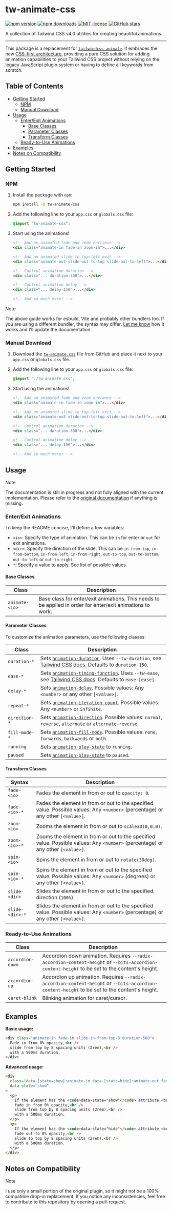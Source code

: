 # tw-animate-css

[![npm version](https://img.shields.io/npm/v/tw-animate-css?color=red&logo=npm)](https://www.npmjs.com/package/tw-animate-css)
[![npm downloads](https://img.shields.io/npm/dt/tw-animate-css?color=red&logo=npm)](https://www.npmjs.com/package/tw-animate-css)
[![MIT license](https://img.shields.io/github/license/Wombosvideo/tw-animate-css)]()
[![GitHub stars](https://img.shields.io/github/stars/Wombosvideo/tw-animate-css?color=blue)](https://github.com/Wombosvideo/tw-animate-css)

A collection of Tailwind CSS v4.0 utilities for creating beautiful animations.

---

This package is a replacement for [`tailwindcss-animate`][Original_Plugin_GitHub]. It embraces the new [CSS-first architecture][TailwindCSS_Custom_Utilities], providing a pure CSS solution for adding animation capabilities to your Tailwind CSS project without relying on the legacy JavaScript plugin system or having to define all keywords from scratch.

## Table of Contents

- [Getting Started](#getting-started)
  - [NPM](#npm)
  - [Manual Download](#manual-download)
- [Usage](#usage)
  - [Enter/Exit Animations](#enterexit-animations)
    - [Base Classes](#base-classes)
    - [Parameter Classes](#parameter-classes)
    - [Transform Classes](#transform-classes)
  - [Ready-to-Use Animations](#ready-to-use-animations)
- [Examples](#examples)
- [Notes on Compatibility](#notes-on-compatibility)

## Getting Started

### NPM

1. Install the package with `npm`:

   ```sh
   npm install -D tw-animate-css
   ```

2. Add the following line to your `app.css` or `globals.css` file:

   ```css
   @import "tw-animate-css";
   ```

3. Start using the animations!

   ```html
   <!-- Add an animated fade and zoom entrance -->
   <div class="animate-in fade-in zoom-in">...</div>

   <!-- Add an animated slide to top-left exit -->
   <div class="animate-out slide-out-to-top slide-out-to-left">...</div>

   <!-- Control animation duration -->
   <div class="... duration-300">...</div>

   <!-- Control animation delay -->
   <div class="... delay-150">...</div>

   <!-- And so much more! -->
   ```

> [!NOTE]
> The above guide works for esbuild, Vite and probably other bundlers too. If you are using a different bundler, the syntax may differ. [Let me know][Create_Issue] how it works and I'll update the documentation.

### Manual Download

1. Download the [`tw-animate.css`][CSS_File]
   file from GitHub and place it next to your `app.css` or `globals.css` file.
2. Add the following line to your `app.css` or `globals.css` file:

   ```css
   @import "./tw-animate.css";
   ```

3. Start using the animations!

   ```html
   <!-- Add an animated fade and zoom entrance -->
   <div class="animate-in fade-in zoom-in">...</div>

   <!-- Add an animated slide to top-left exit -->
   <div class="animate-out slide-out-to-top slide-out-to-left">...</div>

   <!-- Control animation duration -->
   <div class="... duration-300">...</div>

   <!-- Control animation delay -->
   <div class="... delay-150">...</div>

   <!-- And so much more! -->
   ```

## Usage

> [!NOTE]
> The documentation is still in progress and not fully aligned with the current implementation. Please refer to the [original documentation][Original_Plugin_Docs] if anything is missing.

### Enter/Exit Animations

To keep the README concise, I'll define a few variables:

- `<io>`: Specify the type of animation. This can be `in` for enter or `out` for exit animations.
- `<dir>`: Specify the direction of the slide. This can be `in-from-top`, `in-from-bottom`, `in-from-left`, `in-from-right`, `out-to-top`, `out-to-bottom`, `out-to-left` or `out-to-right`.
- `*`: Specify a value to apply. See list of possible values.

#### Base Classes

| Class          | Description                                                                                                |
| -------------- | ---------------------------------------------------------------------------------------------------------- |
| `animate-<io>` | Base class for enter/exit animations. This needs to be applied in order for enter/exit animations to work. |

#### Parameter Classes

To customize the animation parameters, use the following classes:

| Class         | Description                                                                                                                                 |
| ------------- | ------------------------------------------------------------------------------------------------------------------------------------------- |
| `duration-*`  | Sets [`animation-duration`][MDN_Duration]. Uses `--tw-duration`, see [Tailwind CSS docs][TailwindCSS_Duration]. Defaults to `duration-150`. |
| `ease-*`      | Sets [`animation-timing-function`][MDN_Ease]. Uses `--tw-ease`, see [Tailwind CSS docs][TailwindCSS_Easing]. Defaults to `ease-[ease]`.     |
| `delay-*`     | Sets [`animation-delay`][MDN_Delay]. Possible values: Any `<number>` or any other `[<value>]`.                                              |
| `repeat-*`    | Sets [`animation-iteration-count`][MDN_Repeat]. Possible values: Any `<number>` or `infinite`.                                              |
| `direction-*` | Sets [`animation-direction`][MDN_Direction]. Possible values: `normal`, `reverse`, `alternate` or `alternate-reverse`.                      |
| `fill-mode-*` | Sets [`animation-fill-mode`][MDN_Fill_Mode]. Possible values: `none`, `forwards`, `backwards` or `both`.                                    |
| `running`     | Sets [`animation-play-state`][MDN_Play_State] to `running`.                                                                                 |
| `paused`      | Sets [`animation-play-state`][MDN_Play_State] to `paused`.                                                                                  |

#### Transform Classes

| Syntax          | Description                                                                                                                      |
| --------------- | -------------------------------------------------------------------------------------------------------------------------------- |
| `fade-<io>`     | Fades the element in from or out to `opacity: 0`.                                                                                |
| `fade-<io>-*`   | Fades the element in from or out to the specified value. Possible values: Any `<number>` (percentage) or any other `[<value>]`.  |
| `zoom-<io>`     | Zooms the element in from or out to `scale3D(0,0,0)`.                                                                            |
| `zoom-<io>-*`   | Zooms the element in from or out to the specified value. Possible values: Any `<number>` (percentage) or any other `[<value>]`.  |
| `spin-<io>`     | Spins the element in from or out to `rotate(30deg)`.                                                                             |
| `spin-<io>-*`   | Spins the element in from or out to the specified value. Possible values: Any `<number>` (degrees) or any other `[<value>]`.     |
| `slide-<dir>`   | Slides the element in from or out to the specified direction (`100%`).                                                           |
| `slide-<dir>-*` | Slides the element in from or out to the specified value. Possible values: Any `<number>` (percentage) or any other `[<value>]`. |

### Ready-to-Use Animations

| Class            | Description                                                                                                                                   |
| ---------------- | --------------------------------------------------------------------------------------------------------------------------------------------- |
| `accordion-down` | Accordion down animation. Requires `--radix-accordion-content-height` or `--bits-accordion-content-height` to be set to the content's height. |
| `accordion-up`   | Accordion up animation. Requires `--radix-accordion-content-height` or `--bits-accordion-content-height` to be set to the content's height.   |
| `caret-blink`    | Blinking animation for caret/cursor.                                                                                                          |

## Examples

**Basic usage:**

```html
<div class="animate-in fade-in slide-in-from-top-8 duration-500">
  Fade in from 0% opacity,<br />
  slide from top by 8 spacing units (2rem),<br />
  with a 500ms duration.
</div>
```

**Advanced usage:**

```html
<div
  class="data-[state=show]:animate-in data-[state=hide]:animate-out fade-in slide-in-from-top-8 fade-out slide-out-to-top-8 duration-500"
  data-state="show"
>
  <p>
    If the element has the <code>data-state="show"</code> attribute,<br />
    fade in from 0% opacity,<br />
    slide from top by 8 spacing units (2rem),<br />
    with a 500ms duration.
  </p>
  <p>
    If the element has the <code>data-state="hide"</code> attribute,<br />
    fade out to 0% opacity,<br />
    slide to top by 8 spacing units (2rem),<br />
    with a 500ms duration.
  </p>
</div>
```

## Notes on Compatibility

> [!NOTE]
> I use only a small portion of the original plugin, so it might not be a 100% compatible drop-in replacement. If you notice any inconsistencies, feel free to contribute to this repository by opening a pull-request.

<!-- Links -->

[Original_Plugin_GitHub]: https://github.com/jamiebuilds/tailwindcss-animate
[Original_Plugin_Docs]: https://github.com/jamiebuilds/tailwindcss-animate/blob/main/README.md
[TailwindCSS_Custom_Utilities]: https://tailwindcss.com/docs/adding-custom-styles#adding-custom-utilities
[TailwindCSS_Duration]: https://tailwindcss.com/docs/transition-duration
[TailwindCSS_Easing]: https://tailwindcss.com/docs/transition-timing-function
[TailwindCSS_Delay]: https://tailwindcss.com/docs/transition-delay
[MDN_Duration]: https://developer.mozilla.org/en-US/docs/Web/CSS/animation-duration
[MDN_Ease]: https://developer.mozilla.org/en-US/docs/Web/CSS/animation-timing-function
[MDN_Delay]: https://developer.mozilla.org/en-US/docs/Web/CSS/animation-delay
[MDN_Repeat]: https://developer.mozilla.org/en-US/docs/Web/CSS/animation-iteration-count
[MDN_Direction]: https://developer.mozilla.org/en-US/docs/Web/CSS/animation-direction
[MDN_Fill_Mode]: https://developer.mozilla.org/en-US/docs/Web/CSS/animation-fill-mode
[MDN_Play_State]: https://developer.mozilla.org/en-US/docs/Web/CSS/animation-play-state
[Create_Issue]: https://github.com/Wombosvideo/tw-animate-css/issues/new
[CSS_File]: https://raw.githubusercontent.com/Wombosvideo/tw-animate-css/refs/heads/main/src/tw-animate.css
